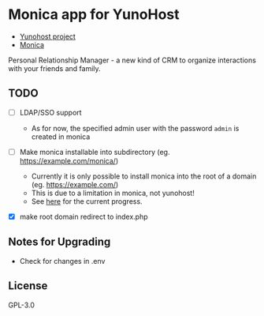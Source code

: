 # Monica app for YunoHost

- [Yunohost project](https://yunohost.org)
- [Monica](https://monicahq.com/)

Personal Relationship Manager - a new kind of CRM to organize interactions with your friends and family.

## TODO

* [ ] LDAP/SSO support
  * As for now, the specified admin user with the password `admin` is created in monica
* [ ] Make monica installable into subdirectory (eg. https://example.com/monica/)
  * Currently it is only possible to install monica into the root of a domain (eg. https://example.com/)
  * This is due to a limitation in monica, not yunohost!
  * See [here](https://github.com/monicahq/monica/issues/139) for the current progress.
* [x] make root domain redirect to index.php


## Notes for Upgrading

* Check for changes in .env

## License

GPL-3.0
